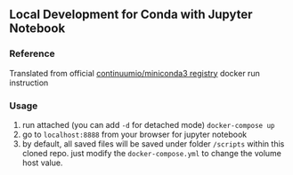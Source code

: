 ## Local Development for Conda with Jupyter Notebook ##
### Reference ###
Translated from official [continuumio/miniconda3 registry](https://hub.docker.com/r/continuumio/miniconda3) docker run instruction
### Usage ###
1. run attached (you can add `-d` for detached mode) `docker-compose up`
2. go to `localhost:8888` from your browser for jupyter notebook
3. by default, all saved files will be saved under folder `/scripts` within this cloned repo. just modify the `docker-compose.yml` to change the volume host value.